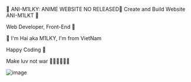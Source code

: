 💎 ANI-M1LKY: ANIME WEBSITE NO RELEASED💎
Create and Build Website ANI-M1LKT 🚀

Web Developer, Front-End 🥇

💎 I'm Hai aka M1LKY, I'm from VietNam

Happy Coding 🥰

Make luv not war 💖💛🧡💚💙💜

![image](https://user-images.githubusercontent.com/58142935/213216215-be711482-1bcc-4bc4-95dd-d90caa1fb51b.png)
